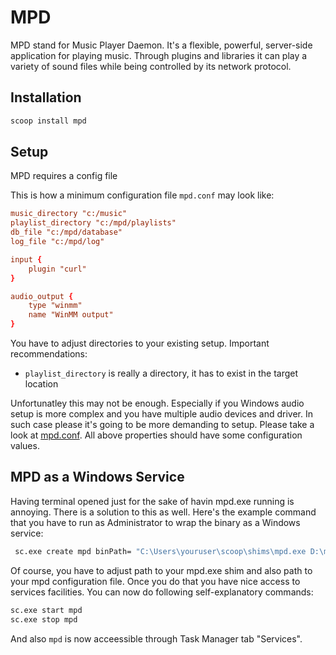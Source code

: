 # MPD

MPD stand for Music Player Daemon. It's a flexible, powerful, server-side application for playing music. Through plugins and libraries it can play a variety of sound files while being controlled by its network protocol.

## Installation

```sh
scoop install mpd
```

## Setup

MPD requires a config file

This is how a minimum configuration file `mpd.conf` may look like:

```conf
music_directory	"c:/music"
playlist_directory "c:/mpd/playlists"
db_file	"c:/mpd/database"
log_file "c:/mpd/log"

input {
	plugin "curl"
}

audio_output {
	type "winmm"
	name "WinMM output"
}
```

You have to adjust directories to your existing setup. Important recommendations:

* `playlist_directory` is really a directory, it has to exist in the target location

Unfortunatley this may not be enough. Especially if you Windows audio setup is more complex and you have multiple audio devices and driver. In such case please it's going to be more demanding to setup. Please take a look at [mpd.conf](mpd.conf). All above properties should have some configuration values.

## MPD as a Windows Service

Having terminal opened just for the sake of havin mpd.exe running is annoying. There is a solution to this as well. Here's the example command that you have to run as Administrator to wrap the binary as a Windows service:

```sh
 sc.exe create mpd binPath= "C:\Users\youruser\scoop\shims\mpd.exe D:\mpd\mpd.conf"
```

Of course, you have to adjust path to your mpd.exe shim and also path to your mpd configuration file. Once you do that you have nice access to services facilities. You can now do following self-explanatory commands:

```sh
sc.exe start mpd
sc.exe stop mpd
```

And also `mpd` is now acceessible through Task Manager tab "Services".
